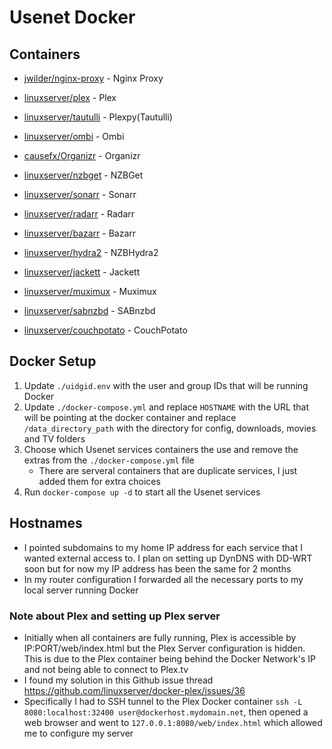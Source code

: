 # Usenet Docker

## Containers
* [jwilder/nginx-proxy](https://github.com/jwilder/nginx-proxy) - Nginx Proxy
* [linuxserver/plex](https://github.com/linuxserver/docker-plex) - Plex
* [linuxserver/tautulli](https://github.com/linuxserver/docker-tautulli) - Plexpy(Tautulli)
* [linuxserver/ombi](https://github.com/linuxserver/docker-ombi) - Ombi
* [causefx/Organizr](https://github.com/causefx/Organizr) - Organizr


* [linuxserver/nzbget](https://github.com/linuxserver/docker-nzbget) - NZBGet
* [linuxserver/sonarr](https://github.com/linuxserver/docker-sonarr) - Sonarr
* [linuxserver/radarr](https://github.com/linuxserver/docker-radarr) - Radarr
* [linuxserver/bazarr](https://github.com/linuxserver/docker-bazarr) - Bazarr
* [linuxserver/hydra2](https://github.com/linuxserver/docker-nzbhydra2) - NZBHydra2
* [linuxserver/jackett](https://github.com/linuxserver/docker-jackett) - Jackett

* [linuxserver/muximux](https://github.com/linuxserver/docker-muximux) - Muximux

* [linuxserver/sabnzbd](https://github.com/linuxserver/docker-sabnzbd) - SABnzbd
* [linuxserver/couchpotato](https://github.com/linuxserver/docker-couchpotato) - CouchPotato

## Docker Setup
1. Update `./uidgid.env` with the user and group IDs that will be running Docker
2. Update `./docker-compose.yml` and replace `HOSTNAME` with the URL that will be pointing at the docker container and replace `/data_directory_path` with the directory for config, downloads, movies and TV folders
3. Choose which Usenet services containers the use and remove the extras from the `./docker-compose.yml` file
    * There are serveral containers that are duplicate services, I just added them for extra choices
4. Run `docker-compose up -d` to start all the Usenet services

## Hostnames
* I pointed subdomains to my home IP address for each service that I wanted external access to. I plan on setting up DynDNS with DD-WRT soon but for now my IP address has been the same for 2 months
* In my router configuration I forwarded all the necessary ports to my local server running Docker

### Note about Plex and setting up Plex server
* Initially when all containers are fully running, Plex is accessible by IP:PORT/web/index.html but the Plex Server configuration is hidden.  This is due to the Plex container being behind the Docker Network's IP and not being able to connect to Plex.tv
* I found my solution in this Github issue thread <https://github.com/linuxserver/docker-plex/issues/36>
* Specifically I had to SSH tunnel to the Plex Docker container `ssh -L 8080:localhost:32400 user@dockerhost.mydomain.net`, then opened a web browser and went to `127.0.0.1:8080/web/index.html` which allowed me to configure my server
